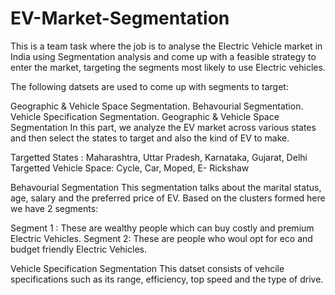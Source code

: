 # EV-Market-Segmentation
This is a team task where the job is to analyse the Electric Vehicle market in India using Segmentation analysis and come up with a feasible strategy to enter the market, targeting the segments most likely to use Electric vehicles.

The following datsets are used to come up with segments to target:

Geographic & Vehicle Space Segmentation.
Behavourial Segmentation.
Vehicle Specification Segmentation.
Geographic & Vehicle Space Segmentation
In this part, we analyze the EV market across various states and then select the states to target and also the kind of EV to make.

Targetted States : Maharashtra, Uttar Pradesh, Karnataka, Gujarat, Delhi Targetted Vehicle Space: Cycle, Car, Moped, E- Rickshaw

Behavourial Segmentation
This segmentation talks about the marital status, age, salary and the preferred price of EV. Based on the clusters formed here we have 2 segments:

Segment 1 : These are wealthy people which can buy costly and premium Electric Vehicles. Segment 2: These are people who woul opt for eco and budget friendly Electric Vehicles.

Vehicle Specification Segmentation
This datset consists of vehcile specifications such as its range, efficiency, top speed and the type of drive.

